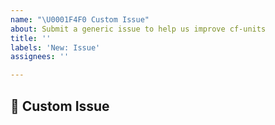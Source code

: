 ```yaml
---
name: "\U0001F4F0 Custom Issue"
about: Submit a generic issue to help us improve cf-units
title: ''
labels: 'New: Issue'
assignees: ''

---
```


## 📰 Custom Issue
<!-- Provide a clear description of what the issue is, and we'll try our best to help 😀 -->
